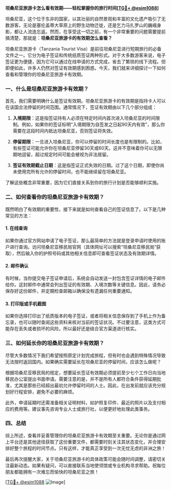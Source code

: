 **坦桑尼亚旅游卡怎么看有效期——轻松掌握你的旅行时间[[TG💪+ @esim1088](https://t.me/s/esim1088)]**

坦桑尼亚，这个位于东非的国家，以其壮丽的自然景观和丰富的文化遗产吸引了无数游客。无论是塞伦盖蒂大草原上的野生动物迁徙，还是乞力马扎罗山的巍峨身影，都让人流连忘返。然而，在享受这一切之前，有一个非常重要的问题需要提前搞清楚，那就是：**坦桑尼亚旅游卡的有效期怎么查看？**

坦桑尼亚旅游卡（Tanzania Tourist Visa）是前往坦桑尼亚进行短期旅行的必备文件之一。它分为电子签证和传统纸质签证两种形式。对于大多数游客来说，电子签证更为便捷，因为它可以通过在线申请的方式完成，省去了繁琐的线下流程。但即便如此，许多人仍然对签证有效期感到困惑。今天，我们就来详细探讨一下如何查看和管理你的坦桑尼亚旅游卡有效期。

### 一、什么是坦桑尼亚旅游卡有效期？

首先，我们需要明确什么是签证有效期。坦桑尼亚旅游卡的有效期是指持卡人可以在该国合法停留的时间范围。通常情况下，签证有效期由以下几个部分组成：

1. **入境期限**：这是指签证持有人必须在特定时间内首次进入坦桑尼亚的时间限制。例如，如果你的签证标明“入境期限为自签发之日起90天内有效”，那么你需要在这段时间内抵达坦桑尼亚，否则签证将失效。
   
2. **停留期限**：一旦进入坦桑尼亚，你可以停留的时间长度也是有限制的。比如，有些签证可能允许你在坦桑尼亚停留30天或60天。这并不意味着你可以无限期地逗留，超过规定时间可能会被视为非法居留。

3. **签证有效期截止日期**：这是指签证正式失效的日期。过了这个日期，即使你尚未使用完所有允许的停留时间，也不能继续留在坦桑尼亚。

了解这些概念非常重要，因为它们直接关系到你的旅行计划是否能够顺利实施。

### 二、如何查看你的坦桑尼亚旅游卡有效期？

既然明白了有效期的重要性，接下来就是如何查看自己的签证信息了。以下是几种常见的方法：

#### 1. 在线查询

如果你通过官方网站申请了电子签证，那么最简单的方法就是登录申请时使用的账户进行查询。访问坦桑尼亚移民局官网（具体网址可以搜索“坦桑尼亚移民局”获取），然后输入你的护照号码或其他相关信息即可查看签证状态及有效期详情。

#### 2. 邮件确认

有时候，当你提交电子签证申请后，系统会自动发送一封包含签证详情的电子邮件给你。这封邮件中通常会列出签证的有效期、入境次数等关键信息。因此，请务必保存好这份邮件，并定期检查邮箱以确保没有遗漏任何重要通知。

#### 3. 打印版或手机截图

如果你选择打印出了纸质版本的电子签证，或者将相关信息保存到了手机上作为备忘录，也可以随时查阅这些资料来核对当前的签证状况。不过要注意，这类方式可能存在丢失或者损坏的风险，所以最好还是结合官方渠道进行核实。

### 三、如何延长你的坦桑尼亚旅游卡有效期？

尽管大多数情况下我们希望按照原定计划完成旅程，但有时也会遇到特殊情况导致无法按时返回国内。如果确实需要延长在坦桑尼亚的停留时间，应该怎么做呢？

根据坦桑尼亚移民局的规定，想要延长签证有效期必须提前至少七个工作日向当地移民办公室提出书面申请。需要注意的是，并不是所有人都符合条件获得延期批准，尤其是那些已经超出最初允许停留时间的人士。因此，在出发前就应该充分规划好行程安排，避免不必要的麻烦。

此外，申请延期时还需准备相关证明材料，如护照复印件、最近的照片以及支付相应的费用等。建议事先咨询专业人士或旅行社，以便更好地处理此类事务。

### 四、总结

综上所述，查看并妥善管理你的坦桑尼亚旅游卡有效期至关重要。无论你是通过网上平台还是其他途径获取了这份重要文件，都需要时刻关注其状态变化，并合理安排好整个旅程的时间节点。只有这样，才能真正享受到一次无忧无虑的非洲之旅！

最后再次提醒大家，关于坦桑尼亚旅游卡的具体政策可能会随时间调整，请密切关注最新动态。如果有疑问，可以直接联系当地使领馆或专业机构寻求帮助。祝每位朋友都能拥有一次难忘而愉快的坦桑尼亚之旅！

[[TG💪+ @esim1088](https://t.me/s/esim1088) ![Image](https://i.postimg.cc/4NQfJmqS/Snipaste-2025-05-13-00-14-12.png)]